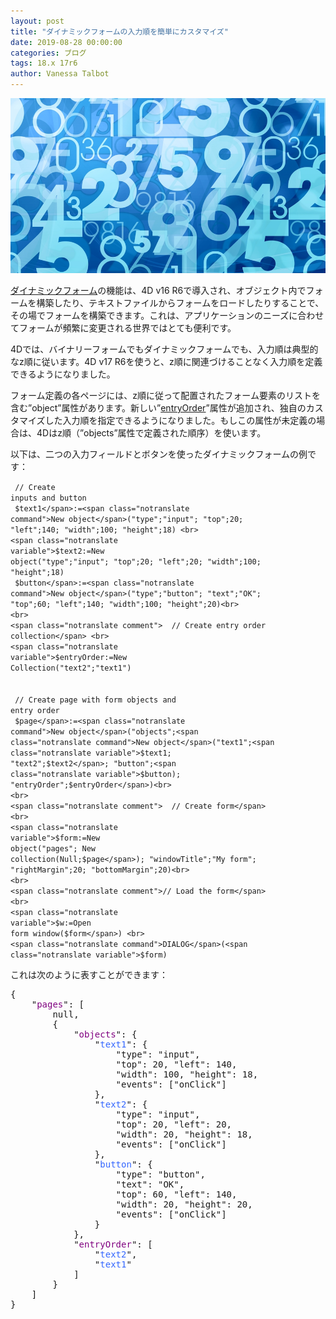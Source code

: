 ```yaml
---
layout: post
title: "ダイナミックフォームの入力順を簡単にカスタマイズ"
date: 2019-08-28 00:00:00
categories: ブログ
tags: 18.x 17r6
author: Vanessa Talbot
---
```


![entryOrder](/images/blog/08/28/entryOrder.png)

<a href="https://blog.4d.com/discover-the-power-of-dynamic-forms/">ダイナミックフォーム</a>の機能は、4D v16 R6で導入され、オブジェクト内でフォームを構築したり、テキストファイルからフォームをロードしたりすることで、その場でフォームを構築できます。これは、アプリケーションのニーズに合わせてフォームが頻繁に変更される世界ではとても便利です。

4Dでは、バイナリーフォームでもダイナミックフォームでも、入力順は典型的なz順に従います。4D v17 R6を使うと、z順に関連づけることなく入力順を定義できるようになりました。

フォーム定義の各ページには、z順に従って配置されたフォーム要素のリストを含む”object”属性があります。新しい”<a href="https://doc.4d.com/4Dv17R6/4D/17-R6/Dynamic-Forms.300-4354899.en.html">entryOrder</a>”属性が追加され、独自のカスタマイズした入力順を指定できるようになりました。もしこの属性が未定義の場合は、4Dはz順（”objects”属性で定義された順序）を使います。

以下は、二つの入力フィールドとボタンを使ったダイナミックフォームの例です：

<code class="fourd"><span class="notranslate comment">  // Create inputs and button</span> <br>
<span class="notranslate variable">$text1</span>:=<span class="notranslate command">New object</span>("type";"input"; "top";20; "left";140; "width";100; "height";18) <br>
<span class="notranslate variable">$text2</span>:=<span class="notranslate command">New object</span>("type";"input"; "top";20; "left";20; "width";100; "height";18) <br>
<span class="notranslate variable">$button</span>:=<span class="notranslate command">New object</span>("type";"button"; "text";"OK"; "top";60; "left";140; "width";100; "height";20)<br>
<br>
<span class="notranslate comment">  // Create entry order collection</span> <br>
<span class="notranslate variable">$entryOrder</span>:=<span class="notranslate command">New Collection</span>("text2";"text1")<br>
<br>
<span class="notranslate comment">  // Create page with form objects and entry order</span> <br>
<span class="notranslate variable">$page</span>:=<span class="notranslate command">New object</span>("objects";<span class="notranslate command">New object</span>("text1";<span class="notranslate variable">$text1</span>; "text2";<span class="notranslate variable">$text2</span>; "button";<span class="notranslate variable">$button</span>); "entryOrder";<span class="notranslate variable">$entryOrder</span>)<br>
<br>
<span class="notranslate comment">  // Create form</span> <br>
<span class="notranslate variable">$form</span>:=<span class="notranslate command">New object</span>("pages"; <span class="notranslate command">New collection</span>(<span class="notranslate command">Null</span>;<span class="notranslate variable">$page</span>); "windowTitle";"My form"; "rightMargin";20; "bottomMargin";20)<br>
<br>
<span class="notranslate comment">// Load the form</span> <br>
<span class="notranslate variable">$w</span>:=<span class="notranslate command">Open form window</span>(<span class="notranslate variable">$form</span>) <br>
<span class="notranslate command">DIALOG</span>(<span class="notranslate variable">$form</span>)</code>

これは次のように表すことができます：

<pre>{
	"<span style="color: #800080;">pages</span>": [
		null,
		{
			"<span style="color: #800080;">objects</span>": {
				"<span style="color: #3366ff;">text1</span>": {
					"type": "input",
					"top": 20, "left": 140,
					"width": 100, "height": 18,
					"events": ["onClick"]
				},
				"<span style="color: #3366ff;">text2</span>": {
					"type": "input",
					"top": 20, "left": 20,
					"width": 20, "height": 18,
					"events": ["onClick"]
				},
				"<span style="color: #3366ff;">button</span>": {
					"type": "button",
					"text": "OK",
					"top": 60, "left": 140,
					"width": 20, "height": 20,
					"events": ["onClick"]
				}
			},
			"<span style="color: #800080;">entryOrder</span>": [
				"<span style="color: #3366ff;">text2</span>",
				"<span style="color: #3366ff;">text1</span>"
			]
		}
	]
}</pre>
